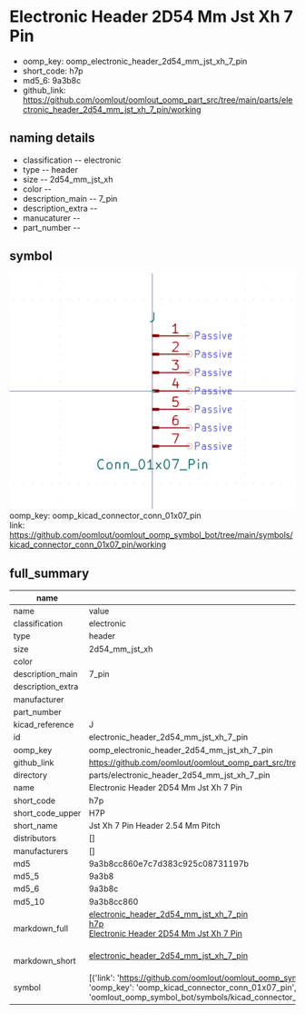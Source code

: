 # Electronic Header 2D54 Mm Jst Xh 7 Pin

  
* oomp_key: oomp_electronic_header_2d54_mm_jst_xh_7_pin 
* short_code: h7p
* md5_6: 9a3b8c  
* github_link: https://github.com/oomlout/oomlout_oomp_part_src/tree/main/parts/electronic_header_2d54_mm_jst_xh_7_pin/working  
## naming details
* classification -- electronic
* type -- header
* size -- 2d54_mm_jst_xh
* color -- 
* description_main -- 7_pin
* description_extra -- 
* manucaturer -- 
* part_number -- 



## symbol

![](symbol/0/working/working_600.png)  
oomp_key: oomp_kicad_connector_conn_01x07_pin  
link: https://github.com/oomlout/oomlout_oomp_symbol_bot/tree/main/symbols/kicad_connector_conn_01x07_pin/working  


## full_summary
| name | value | 
| --- | --- | 
| name | value | 
| classification | electronic | 
| type | header | 
| size | 2d54_mm_jst_xh | 
| color |  | 
| description_main | 7_pin | 
| description_extra |  | 
| manufacturer |  | 
| part_number |  | 
| kicad_reference | J | 
| id | electronic_header_2d54_mm_jst_xh_7_pin | 
| oomp_key | oomp_electronic_header_2d54_mm_jst_xh_7_pin | 
| github_link | https://github.com/oomlout/oomlout_oomp_part_src/tree/main/parts/electronic_header_2d54_mm_jst_xh_7_pin/working | 
| directory | parts/electronic_header_2d54_mm_jst_xh_7_pin | 
| name | Electronic Header 2D54 Mm Jst Xh 7 Pin | 
| short_code | h7p | 
| short_code_upper | H7P | 
| short_name | Jst Xh 7 Pin Header 2.54 Mm Pitch | 
| distributors | [] | 
| manufacturers | [] | 
| md5 | 9a3b8cc860e7c7d383c925c08731197b | 
| md5_5 | 9a3b8 | 
| md5_6 | 9a3b8c | 
| md5_10 | 9a3b8cc860 | 
| markdown_full | [electronic_header_2d54_mm_jst_xh_7_pin](https://github.com/oomlout/oomlout_oomp_part_src/tree/main/parts/electronic_header_2d54_mm_jst_xh_7_pin/working)<br>[h7p](https://github.com/oomlout/oomlout_oomp_part_src/tree/main/parts/electronic_header_2d54_mm_jst_xh_7_pin/working)<br>[Electronic Header 2D54 Mm Jst Xh 7 Pin](https://github.com/oomlout/oomlout_oomp_part_src/tree/main/parts/electronic_header_2d54_mm_jst_xh_7_pin/working)<br><br> | 
| markdown_short | [electronic_header_2d54_mm_jst_xh_7_pin](https://github.com/oomlout/oomlout_oomp_part_src/tree/main/parts/electronic_header_2d54_mm_jst_xh_7_pin/working)<br><br> | 
| symbol | [{'link': 'https://github.com/oomlout/oomlout_oomp_symbol_bot/tree/main/symbols/kicad_connector_conn_01x07_pin', 'oomp_key': 'oomp_kicad_connector_conn_01x07_pin', 'directory': 'oomlout_oomp_symbol_bot/symbols/kicad_connector_conn_01x07_pin//working/working.kicad_sym'}] | 
